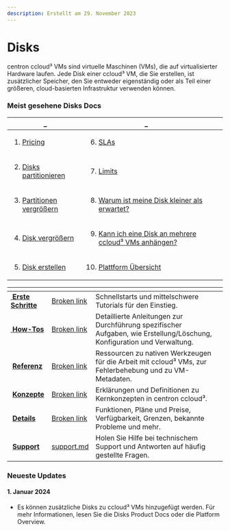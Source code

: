 ```yaml
---
description: Erstellt am 29. November 2023
---
```


# Disks

centron ccloud³ VMs sind virtuelle Maschinen (VMs), die auf virtualisierter Hardware laufen. Jede Disk einer ccloud³ VM, die Sie erstellen, ist zusätzlicher Speicher, den Sie entweder eigenständig oder als Teil einer größeren, cloud-basierten Infrastruktur verwenden können.



### Meist gesehene Disks Docs

<table data-header-hidden><thead><tr><th>_</th><th>_</th><th data-hidden></th><th data-hidden></th></tr></thead><tbody><tr><td><ol><li><a href="details/pricing.md">Pricing</a></li></ol></td><td><ol start="6"><li><a href="details/service-level-agreement.md">SLAs</a></li></ol></td><td></td><td></td></tr><tr><td><ol start="2"><li><a href="how-tos/disks-partitionieren.md">Disks partitionieren</a></li></ol></td><td><ol start="7"><li><a href="details/limits.md">Limits </a></li></ol></td><td></td><td></td></tr><tr><td><ol start="3"><li><a href="how-tos/disk-vergrossern.md">Partitionen vergrößern</a></li></ol></td><td><ol start="8"><li><a href="support.md">Warum ist meine Disk kleiner als erwartet?</a></li></ol></td><td></td><td></td></tr><tr><td><ol start="4"><li><a href="how-tos/disk-vergrossern.md">Disk vergrößern</a></li></ol></td><td><ol start="9"><li><a href="support.md">Kann ich eine Disk an mehrere ccloud³ VMs anhängen?</a></li></ol></td><td></td><td></td></tr><tr><td><ol start="5"><li><a href="how-tos/disk-erstellen-and-einrichten.md">Disk erstellen</a></li></ol></td><td><ol start="10"><li><a href="https://app.gitbook.com/o/qZfyhEIOoMD2Tm025WII/s/ufElPMaUSQ8ykq2V49a8/"> Plattform Übersicht</a></li></ol></td><td></td><td></td></tr></tbody></table>



<table data-view="cards"><thead><tr><th></th><th data-hidden data-card-target data-type="content-ref"></th><th data-hidden></th><th data-hidden></th></tr></thead><tbody><tr><td><img src="https://docs.digitalocean.com/images/icons/droplets.svg" alt=""><a href="broken-reference"> <strong>Erste Schritte</strong></a></td><td><a href="broken-reference">Broken link</a></td><td>Schnellstarts und mittelschwere Tutorials für den Einstieg.</td><td></td></tr><tr><td><img src="https://docs.digitalocean.com/images/icons/droplets.svg" alt=""><a href="broken-reference"> <strong>How-Tos</strong></a></td><td><a href="broken-reference">Broken link</a></td><td>Detaillierte Anleitungen zur Durchführung spezifischer Aufgaben, wie Erstellung/Löschung, Konfiguration und Verwaltung.</td><td></td></tr><tr><td><img src="https://docs.digitalocean.com/images/icons/droplets.svg" alt=""> <a href="broken-reference"><strong>Referenz</strong></a></td><td><a href="broken-reference">Broken link</a></td><td>Ressourcen zu nativen Werkzeugen für die Arbeit mit ccloud³ VMs, zur Fehlerbehebung und zu VM-Metadaten.</td><td></td></tr><tr><td><img src="https://docs.digitalocean.com/images/icons/droplets.svg" alt=""> <a href="broken-reference"><strong>Konzepte</strong></a></td><td><a href="broken-reference">Broken link</a></td><td>Erklärungen und Definitionen zu Kernkonzepten in centron ccloud³.</td><td></td></tr><tr><td><img src="https://docs.digitalocean.com/images/icons/droplets.svg" alt=""> <a href="broken-reference"><strong>Details</strong></a></td><td><a href="broken-reference">Broken link</a></td><td>Funktionen, Pläne und Preise, Verfügbarkeit, Grenzen, bekannte Probleme und mehr.</td><td></td></tr><tr><td><img src="https://docs.digitalocean.com/images/icons/droplets.svg" alt=""> <a href="support.md"><strong>Support</strong></a></td><td><a href="support.md">support.md</a></td><td>Holen Sie Hilfe bei technischem Support und Antworten auf häufig gestellte Fragen.</td><td></td></tr></tbody></table>

### Neueste Updates <a href="#latest-updates" id="latest-updates"></a>

#### 1. Januar 2024

* Es können zusätzliche Disks zu ccloud³ VMs hinzugefügt werden. Für mehr Informationen, lesen Sie die Disks Product Docs oder die Platform Overview.
